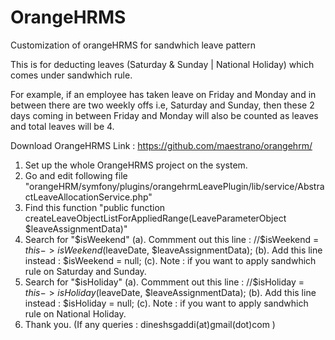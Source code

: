 # OrangeHRMS
Customization of orangeHRMS for sandwhich leave pattern

This is for deducting leaves (Saturday & Sunday | National Holiday) which comes under sandwhich rule.

For example, if an employee has taken leave on Friday and Monday and in between there are two weekly offs i.e, Saturday and Sunday, then these 2 days coming in between Friday and Monday will also be counted as leaves and total leaves will be 4. 

Download OrangeHRMS
Link : https://github.com/maestrano/orangehrm/

1. Set up the whole OrangeHRMS project on the system.
2. Go and edit following file "orangeHRM/symfony/plugins/orangehrmLeavePlugin/lib/service/AbstractLeaveAllocationService.php"
3. Find this function "public function createLeaveObjectListForAppliedRange(LeaveParameterObject $leaveAssignmentData)"
4. Search for "$isWeekend"
   (a). Commment out this line : //$isWeekend = $this->isWeekend($leaveDate, $leaveAssignmentData);
   (b). Add this line instead  : $isWeekend = null;
   (c). Note : if you want to apply sandwhich rule on Saturday and Sunday.
5. Search for "$isHoliday"
   (a). Commment out this line : //$isHoliday = $this->isHoliday($leaveDate, $leaveAssignmentData);
   (b). Add this line instead  : $isHoliday = null;
   (c). Note : if you want to apply sandwhich rule on National Holiday.
6. Thank you. (If any queries : dineshsgaddi(at)gmail(dot)com )
